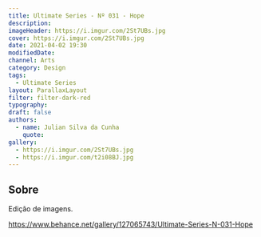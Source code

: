 ```yaml
---
title: Ultimate Series - Nº 031 - Hope
description:
imageHeader: https://i.imgur.com/2St7UBs.jpg
cover: https://i.imgur.com/2St7UBs.jpg
date: 2021-04-02 19:30
modifiedDate:
channel: Arts
category: Design
tags:
  - Ultimate Series
layout: ParallaxLayout
filter: filter-dark-red
typography:
draft: false
authors:
  - name: Julian Silva da Cunha
    quote:
gallery:
  - https://i.imgur.com/2St7UBs.jpg
  - https://i.imgur.com/t2i08BJ.jpg
---
```


## Sobre

Edição de imagens.

https://www.behance.net/gallery/127065743/Ultimate-Series-N-031-Hope
